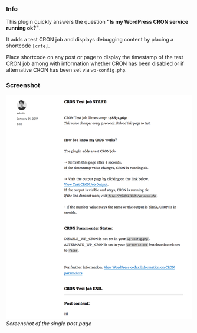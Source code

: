 ### Info
This plugin quickly answers the question **"Is my WordPress CRON service running ok?"**. 

It adds a test CRON job and displays debugging content by placing a shortcode `[crte]`. 

Place shortcode on any post or page to display the timestamp of the test CRON job among with information whether CRON has been disabled or if alternative CRON has been set via `wp-config.php`. 

### Screenshot

![](screenshot-1.png)
*Screenshot of the single post page*